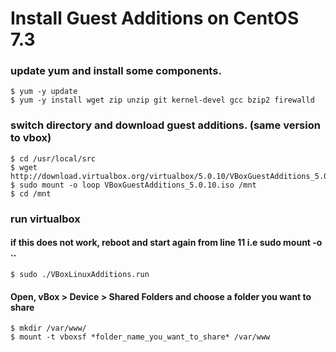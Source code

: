 Install Guest Additions on CentOS 7.3
===================================

### update yum and install some components. 
```
$ yum -y update
$ yum -y install wget zip unzip git kernel-devel gcc bzip2 firewalld
```

### switch directory and download guest additions. (same version to vbox)
```
$ cd /usr/local/src
$ wget http://download.virtualbox.org/virtualbox/5.0.10/VBoxGuestAdditions_5.0.10.iso
$ sudo mount -o loop VBoxGuestAdditions_5.0.10.iso /mnt
$ cd /mnt
```

### run virtualbox 
#### if this does not work, reboot and start again from line 11 i.e sudo mount -o ..
```
$ sudo ./VBoxLinuxAdditions.run 
```

#### Open, vBox > Device > Shared Folders and choose a folder you want to share
```
$ mkdir /var/www/
$ mount -t vboxsf *folder_name_you_want_to_share* /var/www
```

